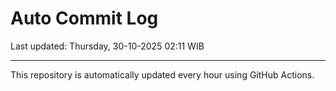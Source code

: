 # Auto Commit Log

Last updated: Thursday, 30-10-2025 02:11 WIB

---

This repository is automatically updated every hour using GitHub Actions.
